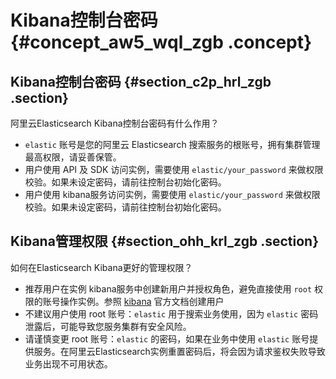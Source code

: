 # Kibana控制台密码 {#concept_aw5_wql_zgb .concept}

## Kibana控制台密码 {#section_c2p_hrl_zgb .section}

阿里云Elasticsearch Kibana控制台密码有什么作用？

-   `elastic` 账号是您的阿里云 Elasticsearch 搜索服务的根账号，拥有集群管理最高权限，请妥善保管。
-   用户使用 API 及 SDK 访问实例，需要使用 `elastic/your_password` 来做权限校验。如果未设定密码，请前往控制台初始化密码。
-   用户使用 kibana服务访问实例，需要使用 `elastic/your_password` 来做权限校验。如果未设定密码，请前往控制台初始化密码。

## Kibana管理权限 {#section_ohh_krl_zgb .section}

如何在Elasticsearch Kibana更好的管理权限？

-   推荐用户在实例 kibana服务中创建新用户并授权角色，避免直接使用 `root` 权限的账号操作实例。参照 [kibana](https://www.elastic.co/guide/en/kibana/current/xpack-security.html) 官方文档创建用户
-   不建议用户使用 root 账号：`elastic` 用于搜索业务使用，因为 `elastic` 密码泄露后，可能导致您服务集群有安全风险。
-   请谨慎变更 root 账号：`elastic` 的密码，如果在业务中使用 `elastic` 账号提供服务。在阿里云Elasticsearch实例重置密码后，将会因为请求鉴权失败导致业务出现不可用状态。

